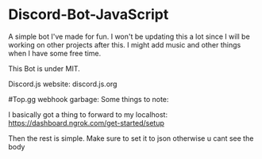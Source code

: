 # Discord-Bot-JavaScript
A simple bot I've made for fun. I won't be updating this a lot since I will be working on other projects after this. I might add music and other things when I have some free time.

This Bot is under MIT.

Discord.js website: discord.js.org

#Top.gg webhook garbage:
Some things to note:

I basically got a thing to forward to my localhost:
https://dashboard.ngrok.com/get-started/setup

Then the rest is simple. Make sure to set it to json otherwise u cant see the body